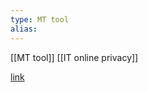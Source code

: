 ```yaml
---
type: MT tool
alias: 
---
```

 
[[MT tool]]
[[IT online privacy]]

[link](https://github.com/iv-org/invidious)
